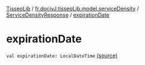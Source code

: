 [TisseoLib](../../index.md) / [fr.docjyJ.tisseoLib.model.serviceDensity](../index.md) / [ServiceDensityResponse](index.md) / [expirationDate](./expiration-date.md)

# expirationDate

`val expirationDate: LocalDateTime` [(source)](https://github.com/docjyJ/TisseoLib/tree/master/src/main/kotlin/fr/docjyJ/tisseoLib/model/serviceDensity/ServiceDensityResponse.kt#L7)